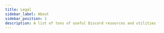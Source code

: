 ```yaml
---
title: Legal
sidebar_label: About
sidebar_position: 1
description: A list of tons of useful Discord resources and utilities for all types of users, from beginners to power users.
---
```

